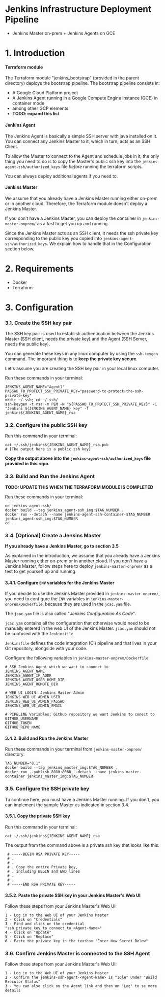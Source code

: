 # Jenkins Infrastructure Deployment Pipeline
  - Jenkins Master on-prem + Jenkins Agents on GCE

# 1. Introduction
#### Terraform module
The Terraform module "jenkins_bootstrap" (provided in the parent directory) deploys the bootstrap pipeline. The bootstrap pipeline consists in:
  - A Google Cloud Platform project
  - A Jenkins Agent running in a Google Compute Engine instance (GCE) in container mode
  - among other GCP elements 
  - **TODO: expand this list**

#### Jenkins Agent
The Jenkins Agent is basically a simple SSH server with java installed on it. You can connect any Jenkins Master to it, which in turn, acts as an SSH Client.

To allow the Master to connect to the Agent and schedule jobs in it, the only thing you need to do is to copy the Master's public ssh key into the `jenkins-agent-ssh/authorized_keys` file *before* running the terraform scripts.

You can always deploy additional agents if you need to.

#### Jenkins Master

We assume that you already have a Jenkins Master running either on-prem or in another cloud. Therefore, the Terraform module doesn't deploy a Jenkins Master.

If you don't have a Jenkins Master, you can deploy the container in `jenkins-master-onprem/` as a _test_ to get you up and running.

Since the Jenkins Master acts as an SSH client, it needs the ssh private key corresponding to the public key you copied into `jenkins-agent-ssh/authorized_keys`. We explain how to handle that in the Configuration section below.

# 2. Requirements
 - Docker
 - Terraform

# 3. Configuration

### 3.1. Create the SSH key pair
The SSH key pair is used to establish authentication between the Jenkins Master (SSH client, needs the private key) and the Agent (SSH Server, needs the public key).

You can generate these keys in any linux computer by using the `ssh-keygen` command. The important thing is to **keep the private key secure**.

Let's assume you are creating the SSH key pair in your local linux computer.

Run these commands in your terminal:
```
JENKINS_AGENT_NAME="Agent1"
PASSWD_TO_PROTECT_SSH_PRIVATE_KEY="password-to-protect-the-ssh-private-key"
mkdir ~/.ssh; cd ~/.ssh/
ssh-keygen -t rsa -m PEM -N "${PASSWD_TO_PROTECT_SSH_PRIVATE_KEY}" -C "Jenkins ${JENKINS_AGENT_NAME} key" -f jenkins${JENKINS_AGENT_NAME}_rsa
```

### 3.2. Configure the public SSH key

Run this command in your terminal:
```
cat ~/.ssh/jenkins${JENKINS_AGENT_NAME}_rsa.pub
# [The output here is a public ssh key]
```
**Copy the output above into the `jenkins-agent-ssh/authorized_keys` file provided in this repo.**

### 3.3. Build and Run the Jenkins Agent
**TODO: UPDATE THIS WHEN THE TERRAFORM MODULE IS COMPLETED**

Run these commands in your terminal:
```
cd jenkins-agent-ssh/
docker build --tag jenkins_agent-ssh_img:$TAG_NUMBER .
docker run --detach --name jenkins-agent-ssh-container-$TAG_NUMBER jenkins_agent-ssh_img:$TAG_NUMBER
cd ..
```

### 3.4. [Optional] Create a Jenkins Master

**If you already have a Jenkins Master, go to section 3.5**

As explained in the introduction, we assume that you already have a Jenkins Master running either on-prem or in another cloud. If you don't have a Jenkins Master, follow steps here to deploy `jenkins-master-onprem/` as a test to get yourself up and running.

#### 3.4.1. Configure `ENV` variables for the Jenkins Master

If you decide to use the Jenkins Master provided in `jenkins-master-onprem/`, you need to configure the `ENV` variables in `jenkins-master-onprem/Dockerfile`, because they are used in the `jcac.yam` file.

The `jcac.yam` file is also called "_Jenkins Configuration As Code_".
 
`jcac.yam` contains all the configuration that otherwise would need to be manually entered in the web UI of the Jenkins Master. `jcac.yam` should not be confused with the `Jenkinsfile`.

`Jenkinsfile` defines the code integration (CI) pipeline and that lives in your Git repository, alongside with your code.

Configure the following variables in `jenkins-master-onprem/Dockerfile`:
```
# SSH Jenkins Agent which we want to connect to
JENKINS_AGENT_NAME
JENKINS_AGENT_IP_ADDR
JENKINS_AGENT_USER_HOME_DIR
JENKINS_AGENT_REMOTE_DIR

# WEB UI LOGIN: Jenkins Master Admin
JENKINS_WEB_UI_ADMIN_USER
JENKINS_WEB_UI_ADMIN_PASSWD
JENKINS_WEB_UI_ADMIN_EMAIL

# PIPELINE Variables: Github repository we want Jenkins to conect to
GITHUB_USERNAME
GITHUB_TOKEN
GITHUB_REPO_NAME

```

#### 3.4.2. Build and Run the Jenkins Master 
Run these commands in your terminal from `jenkins-master-onprem/` directory:
 ```
TAG_NUMBER="0.1"
docker build --tag jenkins_master_img:$TAG_NUMBER .
docker run --publish 8080:8080 --detach --name jenkins-master-container jenkins_master_img:$TAG_NUMBER 
```

### 3.5. Configure the SSH private key

Tu continue here, you must have a Jenkins Master running. If you don't, you can implement the sample Master as indicated in section 3.4.

#### 3.5.1. Copy the private SSH key
 Run this command in your terminal:
 ```
 cat ~/.ssh/jenkins${JENKINS_AGENT_NAME}_rsa
 ```

The output from the command above is a private ssh key that looks like this:
```
 # -----BEGIN RSA PRIVATE KEY-----
 # .
 # .
 # . Copy the entire Private key,
 # . including BEGIN and END lines
 # .
 # .
 # -----END RSA PRIVATE KEY-----
```

#### 3.5.2. Paste the private SSH key in your Jenkins Master's Web UI
Follow these steps from your Jenkins Master's Web UI:

```
1 - Log in to the Web UI of your Jenkins Master
2 - Click on "Credentials"
3 - Find and click on the credential "ssh_private_key_to_connect_to_<Agent-Name>"
4 - Click on "Update"
5 - Click on "Replace"
6 - Paste the private key in the textbox "Enter New Secret Below"
```

### 3.6. Confirm Jenkins Master is connected to the SSH Agent
Follow these steps from your Jenkins Master's Web UI:

```
1 - Log in to the Web UI of your Jenkins Master
2 - Confirm the jenkins-ssh-agent-<Agent-Name> is "Idle" Under "Build Executor Status"
3 - You can also click on the Agent link and then on "Log" to se more details
```

